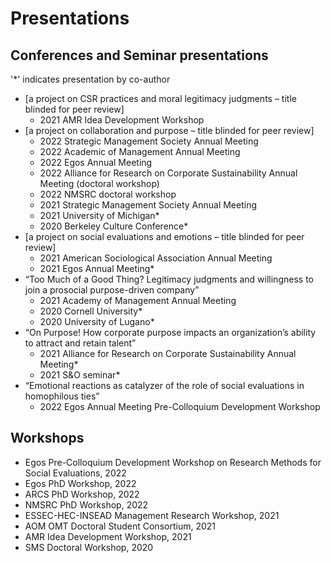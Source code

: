 # Presentations

## Conferences and Seminar presentations

'*' indicates presentation by co-author

- [a project on CSR practices and moral legitimacy judgments – title blinded for peer review]
  - 2021 AMR Idea Development Workshop
- [a project on collaboration and purpose – title blinded for peer review]
  - 2022 Strategic Management Society Annual Meeting
  - 2022 Academic of Management Annual Meeting
  - 2022 Egos Annual Meeting
  - 2022 Alliance for Research on Corporate Sustainability Annual Meeting (doctoral workshop)
  - 2022 NMSRC doctoral workshop
  - 2021 Strategic Management Society Annual Meeting
  - 2021 University of Michigan*
  - 2020 Berkeley Culture Conference*
- [a project on social evaluations and emotions – title blinded for peer review]
  - 2021 American Sociological Association Annual Meeting
  - 2021 Egos Annual Meeting*
- “Too Much of a Good Thing? Legitimacy judgments and willingness to join a prosocial purpose-driven company”
  - 2021 Academy of Management Annual Meeting
  - 2020 Cornell University*
  - 2020 University of Lugano*
- “On Purpose! How corporate purpose impacts an organization’s ability to attract and retain talent”
  - 2021 Alliance for Research on Corporate Sustainability Annual Meeting*
  - 2021 S&O seminar*
- “Emotional reactions as catalyzer of the role of social evaluations in homophilous ties”
  - 2022 Egos Annual Meeting Pre-Colloquium Development Workshop

## Workshops

- Egos Pre-Colloquium Development Workshop on Research Methods for Social Evaluations, 2022
- Egos PhD Workshop, 2022
- ARCS PhD Workshop, 2022
- NMSRC PhD Workshop, 2022
- ESSEC-HEC-INSEAD Management Research Workshop, 2021
- AOM OMT Doctoral Student Consortium, 2021
- AMR Idea Development Workshop, 2021
- SMS Doctoral Workshop, 2020
